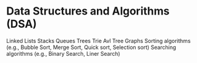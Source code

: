 # Data Structures and Algorithms (DSA)
Linked Lists
Stacks
Queues
Trees
Trie
Avl Tree
Graphs
Sorting algorithms (e.g., Bubble Sort, Merge Sort, Quick sort, Selection sort)
Searching algorithms (e.g., Binary Search, Liner Search)
